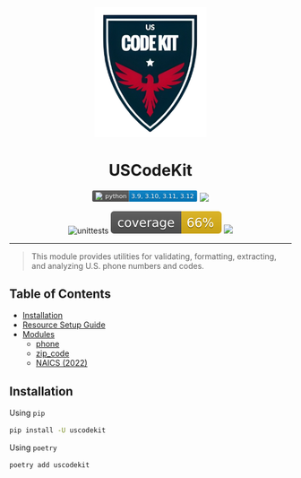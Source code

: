 <p align="center">
  <img src="https://raw.githubusercontent.com/rk4bir/USCodeKit/refs/heads/main/docs/logo.png" alt="USCodeKit_logo" width="200"/>
</p>

<h1 align="center">USCodeKit</h1>

<p align="center">
<svg xmlns="http://www.w3.org/2000/svg" xmlns:xlink="http://www.w3.org/1999/xlink" width="187.5" height="20"><linearGradient id="smooth" x2="0" y2="100%"><stop offset="0" stop-color="#bbb" stop-opacity=".1"/><stop offset="1" stop-opacity=".1"/></linearGradient><clipPath id="round"><rect width="187.5" height="20" rx="3" fill="#fff"/></clipPath><g clip-path="url(#round)"><rect width="65.5" height="20" fill="#555"/><rect x="65.5" width="122.0" height="20" fill="#007ec6"/><rect width="187.5" height="20" fill="url(#smooth)"/></g><g fill="#fff" text-anchor="middle" font-family="DejaVu Sans,Verdana,Geneva,sans-serif" font-size="110"><image x="5" y="3" width="14" height="14" xlink:href="https://dev.w3.org/SVG/tools/svgweb/samples/svg-files/python.svg"/><text x="422.5" y="150" fill="#010101" fill-opacity=".3" transform="scale(0.1)" textLength="385.0" lengthAdjust="spacing">python</text><text x="422.5" y="140" transform="scale(0.1)" textLength="385.0" lengthAdjust="spacing">python</text><text x="1255.0" y="150" fill="#010101" fill-opacity=".3" transform="scale(0.1)" textLength="1120.0" lengthAdjust="spacing">3.9, 3.10, 3.11, 3.12</text><text x="1255.0" y="140" transform="scale(0.1)" textLength="1120.0" lengthAdjust="spacing">3.9, 3.10, 3.11, 3.12</text><a xlink:href="https://www.python.org/"><rect width="65.5" height="20" fill="rgba(0,0,0,0)"/></a><a xlink:href="https://www.python.org/"><rect x="65.5" width="122.0" height="20" fill="rgba(0,0,0,0)"/></a></g></svg>
<a href="https://pypi.org/project/uscodekit/"><img src="https://badge.fury.io/py/uscodekit.svg?icon=si%3Apython" /></a>
</p>

<p align="center">
<img src="https://github.com/rk4bir/USCodeKit/actions/workflows/tests.yaml/badge.svg" alt="unittests" />
<img src="https://raw.githubusercontent.com/rk4bir/USCodeKit/refs/heads/main/docs/coverage.svg" alt="Coverage"/>
<img src="https://github.com/rk4bir/USCodeKit/actions/workflows/publish.yaml/badge.svg" />
</p>

---

> This module provides utilities for validating, formatting, extracting, and analyzing U.S. phone numbers and codes.

## Table of Contents

- [Installation](#installation)
- [Resource Setup Guide](./setup/README.md)
- [Modules](#functions)
  - [phone](./phone/README.md)
  - [zip_code](./zip_code/README.md)
  - [NAICS (2022)](./naics/README.md)

## Installation

Using `pip`

```bash
pip install -U uscodekit
```

Using `poetry`

```bash
poetry add uscodekit
```

